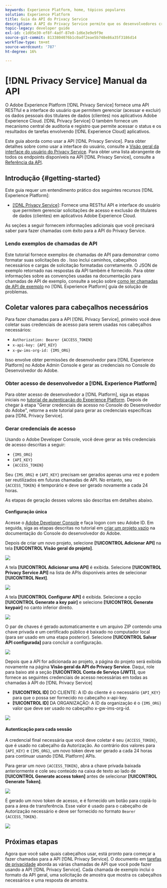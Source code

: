 ```yaml
---
keywords: Experience Platform, home, tópicos populares
solution: Experience Platform
title: Guia da API do Privacy Service
description: A API do Privacy Service permite que os desenvolvedores criem e gerenciem solicitações de clientes para acessar ou excluir seus dados pessoais em aplicativos do Experience Cloud, em conformidade com as regulamentações legais de privacidade. Siga este manual para saber como executar operações importantes usando a API.
topic-legacy: developer guide
exl-id: c1d05e30-ef8f-4adf-87e0-1d6e3e9e9f9e
source-git-commit: 8133804076b1c0adf2eae5b748e86a35f3186d14
workflow-type: tm+mt
source-wordcount: '787'
ht-degree: 16%

---
```


# [!DNL Privacy Service] Manual da API

O Adobe Experience Platform [!DNL Privacy Service] fornece uma API RESTful e a interface do usuário que permitem gerenciar (acessar e excluir) os dados pessoais dos titulares de dados (clientes) nos aplicativos Adobe Experience Cloud. [!DNL Privacy Service] O também fornece um mecanismo central de auditoria e registro que permite acessar o status e os resultados de tarefas envolvendo  [!DNL Experience Cloud] aplicativos.

Este guia aborda como usar a API [!DNL Privacy Service]. Para obter detalhes sobre como usar a interface do usuário, consulte a [Visão geral da interface do usuário do Privacy Service](../ui/overview.md). Para obter uma lista abrangente de todos os endpoints disponíveis na API [!DNL Privacy Service], consulte a [Referência da API](https://www.adobe.io/experience-platform-apis/references/privacy-service/).

## Introdução {#getting-started}

Este guia requer um entendimento prático dos seguintes recursos [!DNL Experience Platform]:

* [[!DNL Privacy Service]](../home.md): Fornece uma RESTful API e interface do usuário que permitem gerenciar solicitações de acesso e exclusão de titulares de dados (clientes) em aplicativos Adobe Experience Cloud.

As seções a seguir fornecem informações adicionais que você precisará saber para fazer chamadas com êxito para a API do Privacy Service.

### Lendo exemplos de chamadas de API

Este tutorial fornece exemplos de chamadas de API para demonstrar como formatar suas solicitações do . Isso inclui caminhos, cabeçalhos necessários e cargas de solicitação formatadas corretamente. O JSON de exemplo retornado nas respostas da API também é fornecido. Para obter informações sobre as convenções usadas na documentação para chamadas de API de exemplo, consulte a seção sobre [como ler chamadas de API de exemplo](../../landing/troubleshooting.md) no [!DNL Experience Platform] guia de solução de problemas.

## Coletar valores para cabeçalhos necessários

Para fazer chamadas para a API [!DNL Privacy Service], primeiro você deve coletar suas credenciais de acesso para serem usadas nos cabeçalhos necessários:

* `Authorization: Bearer {ACCESS_TOKEN}`
* `x-api-key: {API_KEY}`
* `x-gw-ims-org-id: {IMS_ORG}`

Isso envolve obter permissões de desenvolvedor para [!DNL Experience Platform] no Adobe Admin Console e gerar as credenciais no Console do Desenvolvedor do Adobe.

### Obter acesso de desenvolvedor a [!DNL Experience Platform]

Para obter acesso de desenvolvedor a [!DNL Platform], siga as etapas iniciais no [tutorial de autenticação do Experience Platform](https://www.adobe.com/go/platform-api-authentication-en). Depois de chegar à etapa &quot;Gerar credenciais de acesso no Console do Desenvolvedor do Adobe&quot;, retorne a este tutorial para gerar as credenciais específicas para [!DNL Privacy Service].

### Gerar credenciais de acesso

Usando o Adobe Developer Console, você deve gerar as três credenciais de acesso descritas a seguir:

* `{IMS_ORG}`
* `{API_KEY}`
* `{ACCESS_TOKEN}`

Seu `{IMS_ORG}` e `{API_KEY}` precisam ser gerados apenas uma vez e podem ser reutilizados em futuras chamadas de API. No entanto, seu `{ACCESS_TOKEN}` é temporário e deve ser gerado novamente a cada 24 horas.

As etapas de geração desses valores são descritas em detalhes abaixo.

#### Configuração única

Acesse o [Adobe Developer Console](https://www.adobe.com/go/devs_console_ui) e faça logon com seu Adobe ID. Em seguida, siga as etapas descritas no tutorial em [criar um projeto vazio](https://www.adobe.io/apis/experienceplatform/console/docs.html#!AdobeDocs/adobeio-console/master/projects-empty.md) na documentação do Console do desenvolvedor do Adobe.

Depois de criar um novo projeto, selecione **[!UICONTROL Adicionar API]** na tela **[!UICONTROL Visão geral do projeto]**.

![](../images/api/getting-started/add-api-button.png)

A tela **[!UICONTROL Adicionar uma API]** é exibida. Selecione **[!UICONTROL Privacy Service API]** na lista de APIs disponíveis antes de selecionar **[!UICONTROL Next]**.

![](../images/api/getting-started/add-privacy-service-api.png)

A tela **[!UICONTROL Configurar API]** é exibida. Selecione a opção **[!UICONTROL Generate a key pair]** e selecione **[!UICONTROL Generate keypair]** no canto inferior direito.

![](../images/api/getting-started/generate-key-pair.png)

O par de chaves é gerado automaticamente e um arquivo ZIP contendo uma chave privada e um certificado público é baixado no computador local (para ser usado em uma etapa posterior). Selecione **[!UICONTROL Salvar API configurada]** para concluir a configuração.

![](../images/api/getting-started/key-pair-generated.png)

Depois que a API for adicionada ao projeto, a página do projeto será exibida novamente na página **Visão geral da API do Privacy Service**. Daqui, role para baixo até a seção **[!UICONTROL Conta de Serviço (JWT)]**, que fornece as seguintes credenciais de acesso necessárias em todas as chamadas à API do [!DNL Privacy Service]

* **[!UICONTROL ID]** DO CLIENTE: A ID do cliente é o necessário  `{API_KEY}` para que o possa ser fornecido no cabeçalho x-api-key.
* **[!UICONTROL ID]** DA ORGANIZAÇÃO: A ID da organização é o  `{IMS_ORG}` valor que deve ser usado no cabeçalho x-gw-ims-org-id.

![](../images/api/getting-started/jwt-credentials.png)

#### Autenticação para cada sessão

A credencial final necessária que você deve coletar é seu `{ACCESS_TOKEN}`, que é usado no cabeçalho da Autorização. Ao contrário dos valores para `{API_KEY}` e `{IMS_ORG}`, um novo token deve ser gerado a cada 24 horas para continuar usando [!DNL Platform] APIs.

Para gerar um novo `{ACCESS_TOKEN}`, abra a chave privada baixada anteriormente e cole seu conteúdo na caixa de texto ao lado de **[!UICONTROL Generate access token]** antes de selecionar **[!UICONTROL Generate Token]**.

![](../images/api/getting-started/paste-private-key.png)

É gerado um novo token de acesso, e é fornecido um botão para copiá-lo para a área de transferência. Esse valor é usado para o cabeçalho de Autorização necessário e deve ser fornecido no formato `Bearer {ACCESS_TOKEN}`.

![](../images/api/getting-started/generated-access-token.png)

## Próximas etapas

Agora que você sabe quais cabeçalhos usar, está pronto para começar a fazer chamadas para a API [!DNL Privacy Service]. O documento em [tarefas de privacidade](privacy-jobs.md) aborda as várias chamadas de API que você pode fazer usando a API [!DNL Privacy Service]. Cada chamada de exemplo inclui o formato da API geral, uma solicitação de amostra que mostra os cabeçalhos necessários e uma resposta de amostra.
